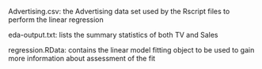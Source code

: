 Advertising.csv: the Advertising data set used by the Rscript files to perform the linear regression

eda-output.txt: lists the summary statistics of both TV and Sales

regression.RData: contains the linear model fitting object to be used to gain more information about assessment of the fit